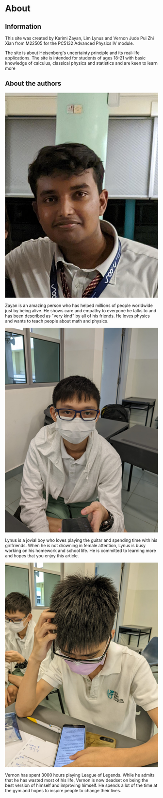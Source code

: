 # About

## Information
This site was created by Karimi Zayan, Lim Lynus and Vernon Jude Pui Zhi Xian from M22505 for the PC5132 Advanced Physics IV module.

The site is about Heisenberg's uncertainty principle and its real-life applications. The site is intended for students of ages 18-21 with basic knowledge of calculus, classical physics and statistics and are keen to learn more

## About the authors

![zayan](img/zayan.jpeg)

Zayan is an amazing person who has helped millions of people worldwide just by being alive. He shows care and empathy to everyone he talks to and has been described as "very  kind" by all of his friends. He loves physics and wants to teach people about math and physics.

![lynus](img/lynus.jpeg)

Lynus is a jovial boy who loves playing the guitar and spending time with his girlfriends. When he is not drowning in female attention, Lynus is busy working on his homework and school life. He is committed to learning more and hopes that you enjoy this article.

![vernon](img/vernon.jpeg)

Vernon has spent 3000 hours playing League of Legends. While he admits that he has wasted most of his life, Vernon is now deadset on being the best version of himself and improving himself. He spends a lot of the time at the gym and hopes to inspire people to change their lives.
